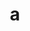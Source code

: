 ---
home: true
heroImage: /arly.jpeg
title: a
actionText: Get Started →
actionLink: /MVVM/
footer: MIT Licensed | Copyright © 2018-present facebook201
---